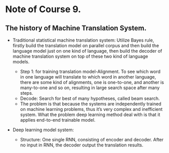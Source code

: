 # Note of Course 9.

## The history of Machine Translation System.
- Traditional statistical machine translation system: Utilize Bayes rule, firstly build the translation model on parallel corpus and then build the language model just on one kind of language, then build the decoder of machine translation system on top of these two kind of language models.
	- Step 1: for training translation model-Alignment. To see which word in one language will translate to which word in another language, there are some kind of alignments, one is one-to-one, and another is many-to-one and so on, resulting in large search space after many steps.
	- Decode: Search for best of many hypotheses, called beam search.
	- The problem is that because the systems are independently trained on machine learning problems, thus it’s very complex and inefficient system. What the problem deep learning method deal with is that it applies end-to-end trainable model.

- Deep learning model system: 
	- Structure: One single RNN, consisting of encoder and decoder. After no input in RNN, the decoder output the translation results.